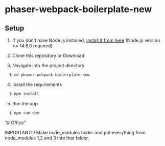 # phaser-webpack-boilerplate-new

## Setup

1. If you don’t have Node.js installed, [install it from here](https://nodejs.org/en/) (Node.js version >= 14.6.0 required)

2. Clone this repository or Download

3. Navigate into the project directory

```bash
  $ cd phaser-webpack-boilerplate-new
```

4. Install the requirements

```bash
  $ npm install
```

5. Run the app

```bash
  $ npm run dev
```
"# Office" 

IMPORTANT!!!
Make node_modules folder and put everything from node_modules 1,2 and 3 into that folder.
